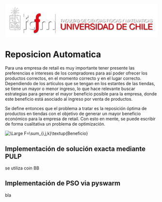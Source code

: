 ![banner](bin/logo.png)

# Reposicion Automatica

Para una empresa de retail es muy importante tener presente las preferencias e intereses de los compradores para así poder ofrecer los productos correctos, en el momento correcto y en el lugar correcto. Dependiendo de los artículos que se tengan en los estantes de las tiendas, se tiene un mayor o menor ingreso, lo que hace relevante buscar estrategias para generar el mayor beneficio posible para la empresa, donde este beneficio está asociado al ingreso por venta de productos.

Se define entonces que el problema a tratar es la reposición óptima de productos en tiendas con el objetivo de generar un mayor beneficio económico para la empresa de retail. Con esto en mente, se puede escribir de forma cualitativa un problema de optimización.


![\Large F=\sum_{i,j,k}\textup{Beneficio}](https://latex.codecogs.com/svg.latex?\Large&space;F=\sum_{i,j,k}\textup{Beneficio}) 

## Implementación de solución exacta mediante PULP

se utiliza coin BB

## Implementación de PSO via pyswarm

bla
